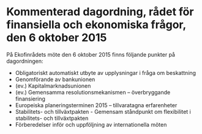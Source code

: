 # Kommenterad dagordning, rådet för finansiella och ekonomiska frågor, den 6 oktober 2015

På Ekofinrådets möte den 6 oktober 2015 finns följande punkter på dagordningen:

* Obligatoriskt automatiskt utbyte av upplysningar i fråga om beskattning
* Genomförande av bankunionen
* (ev.) Kapitalmarknadsunionen
* (ev.) Gemensamma resolutionsmekanismen – överbryggande finansiering
* Europeiska planeringsterminen 2015 – tillvaratagna erfarenheter
* Stabilitets\- och tillväxtpakten \- Gemensam ståndpunkt om flexibilitet i stabilitets\- och tillväxtpakten
* Förberedelser inför och uppföljning av internationella möten
